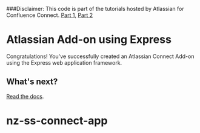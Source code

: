 ###Disclaimer: 
This code is part of the tutorials hosted by Atlassian for Confluence Connect. [Part 1](https://developer.atlassian.com/cloud/confluence/macro-autoconvert-with-confluence-connect/), [Part 2](https://developer.atlassian.com/cloud/confluence/macro-custom-editor-with-confluence-connect/)
# Atlassian Add-on using Express

Congratulations! You've successfully created an Atlassian Connect Add-on using the Express web application framework.

## What's next?

[Read the docs](https://bitbucket.org/atlassian/atlassian-connect-express/src/master/README.md#markdown-header-install-dependencies).
# nz-ss-connect-app
